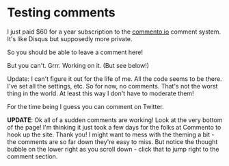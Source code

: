 # Testing comments


I just paid $60 for a year subscription to the [commento.io](https://commento.io) comment system. It's like Disqus but supposedly more private. 
<!--more-->
So you should be able to leave a comment here!

But you can't. Grrr. Working on it. (But see below!)

Update: I can't figure it out for the life of me. All the code seems to be there. I've set all the settings, etc. So for now, no comments. That's not the worst thing in the world. At least this way I don't have to moderate them!

For the time being I guess you can comment on Twitter.

**UPDATE**: Ok all of a sudden comments are working! Look at the very bottom of the page! I'm thinking it just took a few days for the folks at Commento to hook up the site. Thank you! I might want to mess with the theming a bit - the comments are so far down they're easy to miss. But notice the thought bubble on the lower right as you scroll down - click that to jump right to the comment section. 

